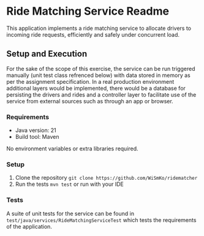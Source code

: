 # Ride Matching Service Readme

This application implements a ride matching service to allocate drivers to incoming ride requests, efficiently and safely under concurrent load.



## Setup and Execution

For the sake of the scope of this exercise, the service can be run triggered manually (unit test class refrenced below) with data stored in memory as per the assignment specification.
In a real production environment additional layers would be implemented, there would be a database for persisting the drivers and rides and a controller layer to
facilitate use of the service from external sources such as through an app or browser.

### Requirements

- Java version: 21
- Build tool: Maven

No environment variables or extra libraries required.

### Setup

1. Clone the repository `git clone https://github.com/WiSmKo/ridematcher`
2. Run the tests `mvn test` or run with your IDE

### Tests

A suite of unit tests for the service can be found in `test/java/services/RideMatchingServiceTest` which tests the requirements of the application.

